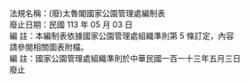 法規名稱：(廢)太魯閣國家公園管理處編制表  
廢止日期：民國 113 年 05 月 03 日  
編 註：本編制表依據國家公園管理處組織準則第 5 條訂定，內容  
請參閱相關圖表附檔。  
編 註：國家公園管理處組織準則於中華民國一百一十三年五月三日  
廢止  


